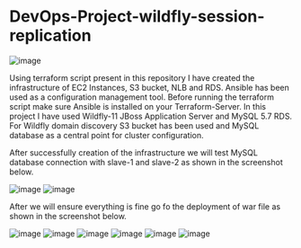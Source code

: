 # DevOps-Project-wildfly-session-replication
![image](https://github.com/user-attachments/assets/265519a4-3efe-41d1-8768-9320eb624f44)

Using terraform script present in this repository I have created the infrastructure of EC2 Instances, S3 bucket, NLB and RDS. Ansible has been used as a configuration management tool. Before running the terraform script make sure Ansible is installed on your Terraform-Server. In this project I have used Wildfly-11 JBoss Application Server and MySQL 5.7 RDS. For Wildfly domain discovery S3 bucket has been used and MySQL database as a central point for cluster configuration.

After successfully creation of the infrastructure we will test MySQL database connection with slave-1 and slave-2 as shown in the screenshot below.

![image](https://github.com/user-attachments/assets/a74c655d-05d3-4338-90ff-11e763a8bbe4)
![image](https://github.com/user-attachments/assets/0c15ca06-008b-4ad3-bc6a-23559f855665)

After we will ensure everything is fine go fo the deployment of war file as shown in the screenshot below.

![image](https://github.com/user-attachments/assets/72024a81-d65a-45ed-951b-64183bb17efa)
![image](https://github.com/user-attachments/assets/c3c63cf8-39a8-44c6-9057-ca3feb9e1292)
![image](https://github.com/user-attachments/assets/47398af3-cd6b-4eab-85c4-8ca7459bfe99)
![image](https://github.com/user-attachments/assets/74c27264-1d84-4f09-9aa8-825e1daba5eb)
![image](https://github.com/user-attachments/assets/dc4de062-cac3-4c35-9907-781a27e93cfd)
![image](https://github.com/user-attachments/assets/78168822-fd36-41a6-8c34-e40d42292cfc)


